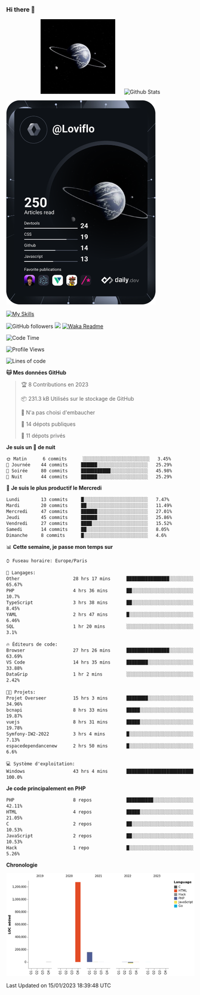 ### Hi there 👋

<p align="center">
  <img src="https://github.com/Loviflo/Loviflo/blob/main/img/portrait.jpg" alt="Loviflo" height="200" style="margin-right: 20px"/>
  <img src="https://github-readme-stats.vercel.app/api?username=Loviflo&show_icons=true&theme=graywhite" alt="Github Stats" />
</p>

<a href="https://app.daily.dev/loviflo"><img src="https://github.com/loviflo/loviflo/blob/main/devcard.svg" width="400" alt="Loviflo's Dev Card"/></a>


[![My Skills](https://skillicons.dev/icons?i=php,laravel,symfony,mysql,js,ts,html,css,sass,angular,docker,webpack,vscode,figma,git,github,gitlab)](https://skillicons.dev)


![GitHub followers](https://img.shields.io/github/followers/Loviflo?label=Follow&style=social)
![](https://visitor-badge.glitch.me/badge?page_id=Loviflo.Loviflo)
[![Waka Readme](https://github.com/Loviflo/Loviflo/actions/workflows/update-stats.yml/badge.svg)](https://github.com/Loviflo/Loviflo/actions/workflows/update-stats.yml)

<!--START_SECTION:waka-->
![Code Time](http://img.shields.io/badge/Code%20Time-814%20hrs%208%20mins-blue)

![Profile Views](http://img.shields.io/badge/Vues%20du%20profil-2-blue)

![Lines of code](https://img.shields.io/badge/Depuis%20Hello%20World%2C%20j%27ai%20%C3%A9crit-1%20Million%20Lignes%20de%20code-blue)

**🐱 Mes données GitHub** 

> 🏆 8 Contributions en 2023
 > 
> 📦 231.3 kB Utilisés sur le stockage de GitHub 
 > 
> 🚫 N'a pas choisi d'embaucher
 > 
> 📜 14 dépots publiques 
 > 
> 🔑 11 dépots privés  
 > 
**Je suis un 🦉 de nuit** 

```text
🌞 Matin      6 commits      ░░░░░░░░░░░░░░░░░░░░░░░░░   3.45% 
🌆 Journée    44 commits     ██████░░░░░░░░░░░░░░░░░░░   25.29% 
🌃 Soirée     80 commits     ███████████░░░░░░░░░░░░░░   45.98% 
🌙 Nuit       44 commits     ██████░░░░░░░░░░░░░░░░░░░   25.29%

```
📅 **Je suis le plus productif le Mercredi** 

```text
Lundi        13 commits     █░░░░░░░░░░░░░░░░░░░░░░░░   7.47% 
Mardi        20 commits     ██░░░░░░░░░░░░░░░░░░░░░░░   11.49% 
Mercredi     47 commits     ██████░░░░░░░░░░░░░░░░░░░   27.01% 
Jeudi        45 commits     ██████░░░░░░░░░░░░░░░░░░░   25.86% 
Vendredi     27 commits     ████░░░░░░░░░░░░░░░░░░░░░   15.52% 
Samedi       14 commits     ██░░░░░░░░░░░░░░░░░░░░░░░   8.05% 
Dimanche     8 commits      █░░░░░░░░░░░░░░░░░░░░░░░░   4.6%

```


📊 **Cette semaine, je passe mon temps sur** 

```text
⌚︎ Fuseau horaire: Europe/Paris

💬 Langages: 
Other                    28 hrs 17 mins      ████████████████░░░░░░░░░   65.67% 
PHP                      4 hrs 36 mins       ██░░░░░░░░░░░░░░░░░░░░░░░   10.7% 
TypeScript               3 hrs 38 mins       ██░░░░░░░░░░░░░░░░░░░░░░░   8.45% 
YAML                     2 hrs 47 mins       █░░░░░░░░░░░░░░░░░░░░░░░░   6.46% 
SQL                      1 hr 20 mins        ░░░░░░░░░░░░░░░░░░░░░░░░░   3.1%

🔥 Éditeurs de code: 
Browser                  27 hrs 26 mins      ████████████████░░░░░░░░░   63.69% 
VS Code                  14 hrs 35 mins      ████████░░░░░░░░░░░░░░░░░   33.88% 
DataGrip                 1 hr 2 mins         ░░░░░░░░░░░░░░░░░░░░░░░░░   2.42%

🐱‍💻 Projets: 
Projet Overseer          15 hrs 3 mins       ████████░░░░░░░░░░░░░░░░░   34.96% 
bcnapi                   8 hrs 33 mins       █████░░░░░░░░░░░░░░░░░░░░   19.87% 
vuejs                    8 hrs 31 mins       █████░░░░░░░░░░░░░░░░░░░░   19.78% 
Symfony-IW2-2022         3 hrs 4 mins        █░░░░░░░░░░░░░░░░░░░░░░░░   7.13% 
espacedependancenew      2 hrs 50 mins       █░░░░░░░░░░░░░░░░░░░░░░░░   6.6%

💻 Système d'exploitation: 
Windows                  43 hrs 4 mins       █████████████████████████   100.0%

```

**Je code principalement en PHP** 

```text
PHP                      8 repos             ██████████░░░░░░░░░░░░░░░   42.11% 
HTML                     4 repos             █████░░░░░░░░░░░░░░░░░░░░   21.05% 
C                        2 repos             ██░░░░░░░░░░░░░░░░░░░░░░░   10.53% 
JavaScript               2 repos             ██░░░░░░░░░░░░░░░░░░░░░░░   10.53% 
Hack                     1 repo              █░░░░░░░░░░░░░░░░░░░░░░░░   5.26%

```


**Chronologie**

![Chart not found](https://raw.githubusercontent.com/Loviflo/Loviflo/main/charts/bar_graph.png) 


 Last Updated on 15/01/2023 18:39:48 UTC
<!--END_SECTION:waka-->
